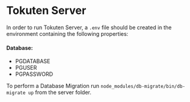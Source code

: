 # Tokuten Server

In order to run Tokuten Server, a `.env` file should be created in the environment containing the following properties:

#### Database:
- PGDATABASE
- PGUSER
- PGPASSWORD

To perform a Database Migration run `node_modules/db-migrate/bin/db-migrate up` from the server folder.
